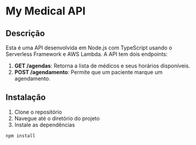# My Medical API

## Descrição

Esta é uma API desenvolvida em Node.js com TypeScript usando o Serverless Framework e AWS Lambda. A API tem dois endpoints:

1. **GET /agendas**: Retorna a lista de médicos e seus horários disponíveis.
2. **POST /agendamento**: Permite que um paciente marque um agendamento.

## Instalação

1. Clone o repositório
2. Navegue até o diretório do projeto
3. Instale as dependências

```bash
npm install
```
